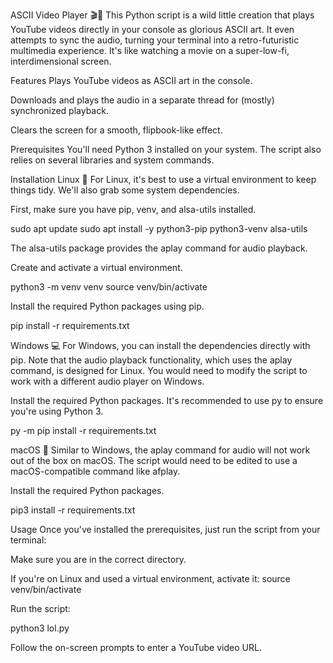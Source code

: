 ASCII Video Player 🎬👾
This Python script is a wild little creation that plays YouTube videos directly in your console as glorious ASCII art. It even attempts to sync the audio, turning your terminal into a retro-futuristic multimedia experience. It's like watching a movie on a super-low-fi, interdimensional screen.

Features
Plays YouTube videos as ASCII art in the console.

Downloads and plays the audio in a separate thread for (mostly) synchronized playback.

Clears the screen for a smooth, flipbook-like effect.

Prerequisites
You'll need Python 3 installed on your system. The script also relies on several libraries and system commands.

Installation
Linux 🐧
For Linux, it's best to use a virtual environment to keep things tidy. We'll also grab some system dependencies.

First, make sure you have pip, venv, and alsa-utils installed.

sudo apt update
sudo apt install -y python3-pip python3-venv alsa-utils

The alsa-utils package provides the aplay command for audio playback.

Create and activate a virtual environment.

python3 -m venv venv
source venv/bin/activate

Install the required Python packages using pip.

pip install -r requirements.txt

Windows 💻
For Windows, you can install the dependencies directly with pip. Note that the audio playback functionality, which uses the aplay command, is designed for Linux. You would need to modify the script to work with a different audio player on Windows.

Install the required Python packages. It's recommended to use py to ensure you're using Python 3.

py -m pip install -r requirements.txt

macOS 🍎
Similar to Windows, the aplay command for audio will not work out of the box on macOS. The script would need to be edited to use a macOS-compatible command like afplay.

Install the required Python packages.

pip3 install -r requirements.txt

Usage
Once you've installed the prerequisites, just run the script from your terminal:

Make sure you are in the correct directory.

If you're on Linux and used a virtual environment, activate it: source venv/bin/activate

Run the script:

python3 lol.py

Follow the on-screen prompts to enter a YouTube video URL.
